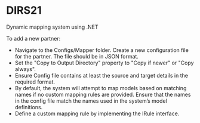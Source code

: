 # DIRS21
Dynamic mapping system using .NET

To add a new partner:
  - Navigate to the Configs/Mapper folder. Create a new configuration file for the partner. The file should be in JSON format.
  - Set the "Copy to Output Directory" property to "Copy if newer" or "Copy always".
  - Ensure Config file contains at least the source and target details in the required format.
  - By default, the system will attempt to map models based on matching names if no custom mapping rules are provided. Ensure that the names in the config file match the names used in the system’s model definitions.
  - Define a custom mapping rule by implementing the IRule interface.
